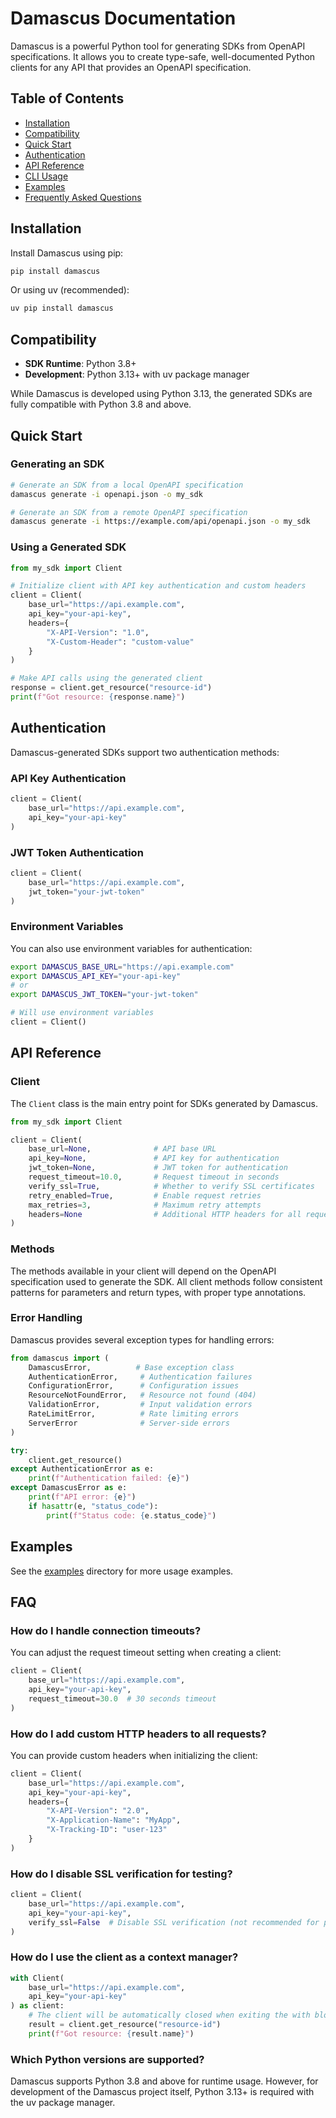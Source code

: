 # Damascus Documentation

Damascus is a powerful Python tool for generating SDKs from OpenAPI specifications. It allows you to create type-safe, well-documented Python clients for any API that provides an OpenAPI specification.

## Table of Contents

- [Installation](#installation)
- [Compatibility](#compatibility)
- [Quick Start](#quick-start)
- [Authentication](#authentication)
- [API Reference](#api-reference)
- [CLI Usage](cli.md)
- [Examples](#examples)
- [Frequently Asked Questions](#faq)

## Installation

Install Damascus using pip:

```bash
pip install damascus
```

Or using uv (recommended):

```bash
uv pip install damascus
```

## Compatibility

- **SDK Runtime**: Python 3.8+
- **Development**: Python 3.13+ with uv package manager

While Damascus is developed using Python 3.13, the generated SDKs are fully compatible with Python 3.8 and above.

## Quick Start

### Generating an SDK

```bash
# Generate an SDK from a local OpenAPI specification
damascus generate -i openapi.json -o my_sdk

# Generate an SDK from a remote OpenAPI specification
damascus generate -i https://example.com/api/openapi.json -o my_sdk
```

### Using a Generated SDK

```python
from my_sdk import Client

# Initialize client with API key authentication and custom headers
client = Client(
    base_url="https://api.example.com",
    api_key="your-api-key",
    headers={
        "X-API-Version": "1.0",
        "X-Custom-Header": "custom-value"
    }
)

# Make API calls using the generated client
response = client.get_resource("resource-id")
print(f"Got resource: {response.name}")
```

## Authentication

Damascus-generated SDKs support two authentication methods:

### API Key Authentication

```python
client = Client(
    base_url="https://api.example.com",
    api_key="your-api-key"
)
```

### JWT Token Authentication

```python
client = Client(
    base_url="https://api.example.com",
    jwt_token="your-jwt-token"
)
```

### Environment Variables

You can also use environment variables for authentication:

```bash
export DAMASCUS_BASE_URL="https://api.example.com"
export DAMASCUS_API_KEY="your-api-key"
# or
export DAMASCUS_JWT_TOKEN="your-jwt-token"
```

```python
# Will use environment variables
client = Client()
```

## API Reference

### Client

The `Client` class is the main entry point for SDKs generated by Damascus.

```python
from my_sdk import Client

client = Client(
    base_url=None,              # API base URL
    api_key=None,               # API key for authentication
    jwt_token=None,             # JWT token for authentication
    request_timeout=10.0,       # Request timeout in seconds
    verify_ssl=True,            # Whether to verify SSL certificates
    retry_enabled=True,         # Enable request retries
    max_retries=3,              # Maximum retry attempts
    headers=None                # Additional HTTP headers for all requests
)
```

### Methods

The methods available in your client will depend on the OpenAPI specification used to generate the SDK. All client methods follow consistent patterns for parameters and return types, with proper type annotations.

### Error Handling

Damascus provides several exception types for handling errors:

```python
from damascus import (
    DamascusError,          # Base exception class
    AuthenticationError,     # Authentication failures
    ConfigurationError,      # Configuration issues
    ResourceNotFoundError,   # Resource not found (404)
    ValidationError,         # Input validation errors
    RateLimitError,          # Rate limiting errors
    ServerError              # Server-side errors
)

try:
    client.get_resource()
except AuthenticationError as e:
    print(f"Authentication failed: {e}")
except DamascusError as e:
    print(f"API error: {e}")
    if hasattr(e, "status_code"):
        print(f"Status code: {e.status_code}")
```

## Examples

See the [examples](../examples) directory for more usage examples.

## FAQ

### How do I handle connection timeouts?

You can adjust the request timeout setting when creating a client:

```python
client = Client(
    base_url="https://api.example.com",
    api_key="your-api-key",
    request_timeout=30.0  # 30 seconds timeout
)
```

### How do I add custom HTTP headers to all requests?

You can provide custom headers when initializing the client:

```python
client = Client(
    base_url="https://api.example.com",
    api_key="your-api-key",
    headers={
        "X-API-Version": "2.0",
        "X-Application-Name": "MyApp",
        "X-Tracking-ID": "user-123"
    }
)
```

### How do I disable SSL verification for testing?

```python
client = Client(
    base_url="https://api.example.com",
    api_key="your-api-key",
    verify_ssl=False  # Disable SSL verification (not recommended for production)
)
```

### How do I use the client as a context manager?

```python
with Client(
    base_url="https://api.example.com",
    api_key="your-api-key"
) as client:
    # The client will be automatically closed when exiting the with block
    result = client.get_resource("resource-id")
    print(f"Got resource: {result.name}")
```

### Which Python versions are supported?

Damascus supports Python 3.8 and above for runtime usage. However, for development of the Damascus project itself, Python 3.13+ is required with the uv package manager. 